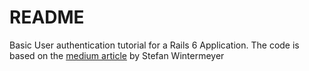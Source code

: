 # README

Basic User authentication tutorial for a Rails 6 Application.
The code is based on the [medium article](https://medium.com/@wintermeyer/authentication-from-scratch-with-rails-5-2-92d8676f6836) by Stefan Wintermeyer
